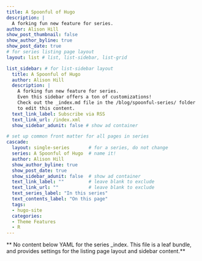 ```yaml
---
title: A Spoonful of Hugo
description: |
  A forking fun new feature for series.
author: Alison Hill
show_post_thumbnail: false
show_author_byline: true
show_post_date: true
# for series listing page layout
layout: list # list, list-sidebar, list-grid

list_sidebar: # for list-sidebar layout
  title: A Spoonful of Hugo
  author: Alison Hill
  description: |
    A forking fun new feature for series. 
    Even this sidebar offers a ton of customizations!
    Check out the _index.md file in the /blog/spoonful-series/ folder 
    to edit this content.
  text_link_label: Subscribe via RSS
  text_link_url: /index.xml
  show_sidebar_adunit: false # show ad container

# set up common front matter for all pages in series
cascade:
  layout: single-series       # for a series, do not change
  series: A Spoonful of Hugo  # name it!
  author: Alison Hill        
  show_author_byline: true
  show_post_date: true
  show_sidebar_adunit: false  # show ad container
  text_link_label: ""         # leave blank to exclude
  text_link_url: ""           # leave blank to exclude
  text_series_label: "In this series" 
  text_contents_label: "On this page" 
  tags:
  - hugo-site
  categories:
  - Theme Features
  - R
---
```


** No content below YAML for the series _index. This file is a leaf bundle, and provides settings for the listing page layout and sidebar content.**